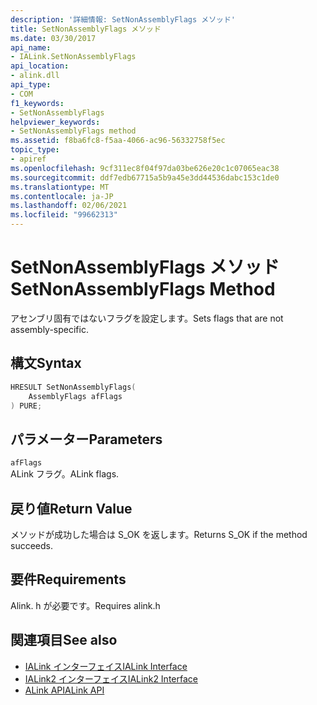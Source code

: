 ```yaml
---
description: '詳細情報: SetNonAssemblyFlags メソッド'
title: SetNonAssemblyFlags メソッド
ms.date: 03/30/2017
api_name:
- IALink.SetNonAssemblyFlags
api_location:
- alink.dll
api_type:
- COM
f1_keywords:
- SetNonAssemblyFlags
helpviewer_keywords:
- SetNonAssemblyFlags method
ms.assetid: f8ba6fc8-f5aa-4066-ac96-56332758f5ec
topic_type:
- apiref
ms.openlocfilehash: 9cf311ec8f04f97da03be626e20c1c07065eac38
ms.sourcegitcommit: ddf7edb67715a5b9a45e3dd44536dabc153c1de0
ms.translationtype: MT
ms.contentlocale: ja-JP
ms.lasthandoff: 02/06/2021
ms.locfileid: "99662313"
---
```

# <a name="setnonassemblyflags-method"></a><span data-ttu-id="e052a-103">SetNonAssemblyFlags メソッド</span><span class="sxs-lookup"><span data-stu-id="e052a-103">SetNonAssemblyFlags Method</span></span>

<span data-ttu-id="e052a-104">アセンブリ固有ではないフラグを設定します。</span><span class="sxs-lookup"><span data-stu-id="e052a-104">Sets flags that are not assembly-specific.</span></span>  
  
## <a name="syntax"></a><span data-ttu-id="e052a-105">構文</span><span class="sxs-lookup"><span data-stu-id="e052a-105">Syntax</span></span>  
  
```cpp  
HRESULT SetNonAssemblyFlags(  
    AssemblyFlags afFlags  
) PURE;  
```  
  
## <a name="parameters"></a><span data-ttu-id="e052a-106">パラメーター</span><span class="sxs-lookup"><span data-stu-id="e052a-106">Parameters</span></span>  

 `afFlags`  
 <span data-ttu-id="e052a-107">ALink フラグ。</span><span class="sxs-lookup"><span data-stu-id="e052a-107">ALink flags.</span></span>  
  
## <a name="return-value"></a><span data-ttu-id="e052a-108">戻り値</span><span class="sxs-lookup"><span data-stu-id="e052a-108">Return Value</span></span>  

 <span data-ttu-id="e052a-109">メソッドが成功した場合は S_OK を返します。</span><span class="sxs-lookup"><span data-stu-id="e052a-109">Returns S_OK if the method succeeds.</span></span>  
  
## <a name="requirements"></a><span data-ttu-id="e052a-110">要件</span><span class="sxs-lookup"><span data-stu-id="e052a-110">Requirements</span></span>  

 <span data-ttu-id="e052a-111">Alink. h が必要です。</span><span class="sxs-lookup"><span data-stu-id="e052a-111">Requires alink.h</span></span>  
  
## <a name="see-also"></a><span data-ttu-id="e052a-112">関連項目</span><span class="sxs-lookup"><span data-stu-id="e052a-112">See also</span></span>

- [<span data-ttu-id="e052a-113">IALink インターフェイス</span><span class="sxs-lookup"><span data-stu-id="e052a-113">IALink Interface</span></span>](ialink-interface.md)
- [<span data-ttu-id="e052a-114">IALink2 インターフェイス</span><span class="sxs-lookup"><span data-stu-id="e052a-114">IALink2 Interface</span></span>](ialink2-interface.md)
- [<span data-ttu-id="e052a-115">ALink API</span><span class="sxs-lookup"><span data-stu-id="e052a-115">ALink API</span></span>](index.md)
